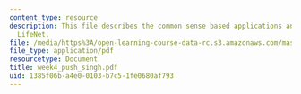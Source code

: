 ```yaml
---
content_type: resource
description: This file describes the common sense based applications and explains
  LifeNet.
file: /media/https%3A/open-learning-course-data-rc.s3.amazonaws.com/mas-961-ambient-intelligence-spring-2005/1385f06ba4e00103b7c51fe0680af793_week4_push_singh.pdf
file_type: application/pdf
resourcetype: Document
title: week4_push_singh.pdf
uid: 1385f06b-a4e0-0103-b7c5-1fe0680af793
---
```

